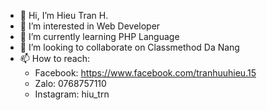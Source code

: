 - 👋 Hi, I’m Hieu Tran H.
- 👀 I’m interested in Web Developer
- 🌱 I’m currently learning PHP Language
- 💞️ I’m looking to collaborate on Classmethod Da Nang
- 📫 How to reach:
    - Facebook: https://www.facebook.com/tranhuuhieu.15
    - Zalo: 0768757110
    - Instagram: hiu_trn

<!---
cmdn-hieutran/cmdn-hieutran is a ✨ special ✨ repository because its `README.md` (this file) appears on your GitHub profile.
You can click the Preview link to take a look at your changes.
--->
